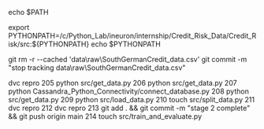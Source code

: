 echo $PATH

export PYTHONPATH=/c/Python_Lab/ineuron/internship/Credit_Risk_Data/Credit_Risk/src:${PYTHONPATH}
echo $PYTHONPATH


git rm -r --cached 'data\raw\SouthGermanCredit_data.csv'
git commit -m "stop tracking data\raw\SouthGermanCredit_data.csv"


dvc repro
  205  python src/get_data.py
  206  python src/get_data.py
  207  python Cassandra_Python_Connectivity/connect_database.py
  208  python src/get_data.py
  209  python src/load_data.py
  210  touch src/split_data.py
  211  dvc repro
  212  dvc repro
  213  git add . && git commit -m "stage 2 complete" && git push origin main
  214  touch src/train_and_evaluate.py